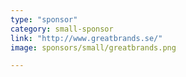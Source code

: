 ```yaml
---
type: "sponsor"
category: small-sponsor
link: "http://www.greatbrands.se/"
image: sponsors/small/greatbrands.png

---
```


